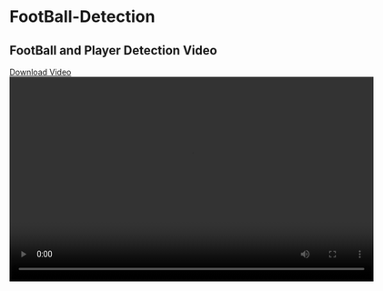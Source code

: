 # FootBall-Detection

## FootBall and Player Detection Video
[Download Video](video\calculating_steps.mp4)
<video width="640" height="360" controls>
  <source src="video\player_and_ball_detection.mp4" type="video/mp4">
</video>

